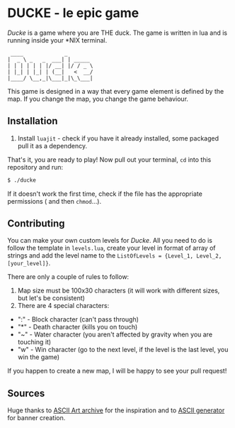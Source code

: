 # DUCKE - le epic game

*Ducke* is a game where you are THE duck. The game is written in lua and is running inside your \*NIX terminal.

```
 ____             _
|  _ \ _   _  ___| | _____
| | | | | | |/ __| |/ / _ \
| |_| | |_| | (__|   <  __/
|____/ \__,_|\___|_|\_\___|
```
This game is designed in a way that every game element is defined by the map. If you change the map, you change the game behaviour.

## Installation
1. Install `luajit` - check if you have it already installed, some packaged pull it as a dependency.

That's it, you are ready to play! Now pull out your terminal, `cd` into this repository and run:
```bash
$ ./ducke
```
If it doesn't work the first time, check if the file has the appropriate permissions ( and then `chmod`...).

## Contributing
You can make your own custom levels for *Ducke*. All you need to do is follow the template in `levels.lua`, create your level in format of array of strings and add the level name to the `ListOfLevels = {Level_1, Level_2, [your_level]}`.

There are only a couple of rules to follow:
1. Map size must be 100x30 characters (it will work with different sizes, but let's be consistent)
2. There are 4 special characters:
  * ":" - Block character (can't pass through)
  * "\*" - Death character (kills you on touch)
  * "~" - Water character (you aren't affected by gravity when you are touching it)
  * "w" - Win character (go to the next level, if the level is the last level, you win the game)

If you happen to create a new map, I will be happy to see your pull request!

## Sources
Huge thanks to [ASCII Art archive](https://www.asciiart.eu) for the inspiration and to [ASCII generator](https://ascii-generator.site) for banner creation.
